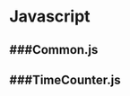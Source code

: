 # Javascript

<script type="text/javascript" src="../js/general.js"></script>

###Common.js
---

###TimeCounter.js
---